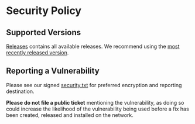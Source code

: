 # Security Policy

## Supported Versions

[Releases](https://github.com/theQRL/qrysm/releases/) contains all available releases. We recommend using the [most recently released version](https://github.com/theQRL/qrysm/releases/latest).

## Reporting a Vulnerability

Please see our signed [security.txt](https://github.com/theQRL/qrysm/blob/develop/.well-known/security.txt) for preferred encryption and reporting destination.

**Please do not file a public ticket** mentioning the vulnerability, as doing so could increase the likelihood of the vulnerability being used before a fix has been created, released and installed on the network.
